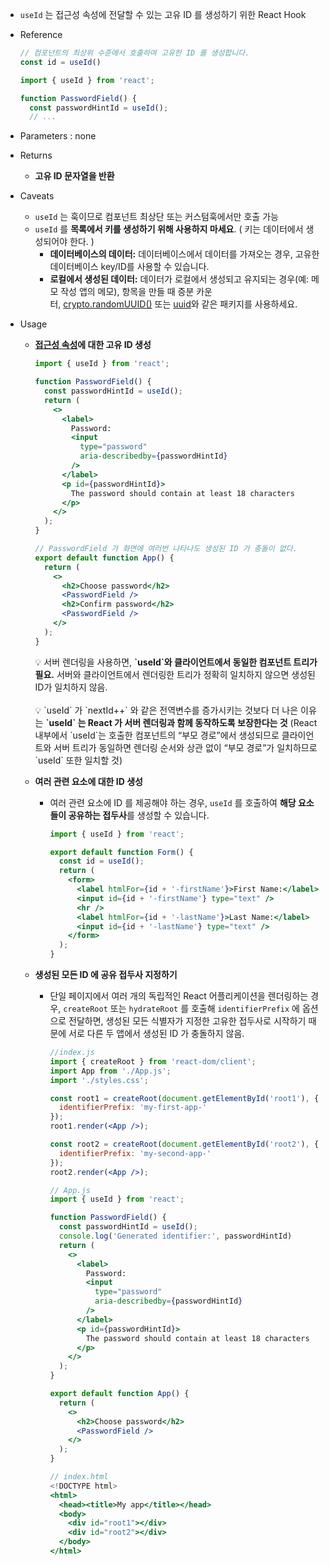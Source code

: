 - `useId` 는 접근성 속성에 전달할 수 있는 고유 ID 를 생성하기 위한 React Hook
- Reference
    
    ```jsx
    // 컴포넌트의 최상위 수준에서 호출하여 고유한 ID 를 생성합니다.
    const id = useId()
    ```
    
    ```jsx
    import { useId } from 'react';
    
    function PasswordField() {
      const passwordHintId = useId();
      // ...
    ```
    
- Parameters : none
- Returns
    - **고유 ID 문자열을 반환**
- Caveats
    - `useId` 는 훅이므로 컴포넌트 최상단 또는 커스텀훅에서만 호출 가능
    - `useId` 를 **목록에서 키를 생성하기 위해 사용하지 마세요**. 
    ( 키는 데이터에서 생성되어야 한다. )
        - **데이터베이스의 데이터:** 데이터베이스에서 데이터를 가져오는 경우, 고유한 데이터베이스 key/ID를 사용할 수 있습니다.
        - **로컬에서 생성된 데이터:** 데이터가 로컬에서 생성되고 유지되는 경우(예: 메모 작성 앱의 메모), 항목을 만들 때 증분 카운터, [crypto.randomUUID()](https://developer.mozilla.org/en-US/docs/Web/API/Crypto/randomUUID) 또는 [uuid](https://www.npmjs.com/package/uuid)와 같은 패키지를 사용하세요.
- Usage
    - **[접근성 속성](https://developer.mozilla.org/ko/docs/Web/Accessibility/ARIA)에 대한 고유 ID 생성**
        
        ```jsx
        import { useId } from 'react';
        
        function PasswordField() {
          const passwordHintId = useId();
          return (
            <>
              <label>
                Password:
                <input
                  type="password"
                  aria-describedby={passwordHintId}
                />
              </label>
              <p id={passwordHintId}>
                The password should contain at least 18 characters
              </p>
            </>
          );
        }
        
        // PasswordField 가 화면에 여러번 나타나도 생성된 ID 가 충돌이 없다.
        export default function App() {
          return (
            <>
              <h2>Choose password</h2>
              <PasswordField />
              <h2>Confirm password</h2>
              <PasswordField />
            </>
          );
        }
        ```
        
        <aside>
        💡 서버 렌더링을 사용하면, <strong>`useId`와 클라이언트에서 동일한 컴포넌트 트리가 필요.</strong> 서버와 클라이언트에서 렌더링한 트리가 정확히 일치하지 않으면 생성된 ID가 일치하지 않음.
        </aside><br/>
        <aside>
        💡 `useId` 가 `nextId++` 와 같은 전역변수를 증가시키는 것보다 더 나은 이유는 
        <strong>`useId` 는 React 가 서버 렌더링과 함께 동작하도록 보장한다는 것</strong>
        (React 내부에서 `useId`는 호출한 컴포넌트의 “부모 경로”에서 생성되므로 클라이언트와 서버 트리가 동일하면 렌더링 순서와 상관 없이 “부모 경로”가 일치하므로 `useId` 또한 일치할 것)
        </aside>
        
    - **여러 관련 요소에 대한 ID 생성**
        - 여러 관련 요소에 ID 를 제공해야 하는 경우, `useId` 를 호출하여 **해당 요소들이 공유하는 접두사**를 생성할 수 있습니다.
            
            ```jsx
            import { useId } from 'react';
            
            export default function Form() {
              const id = useId();
              return (
                <form>
                  <label htmlFor={id + '-firstName'}>First Name:</label>
                  <input id={id + '-firstName'} type="text" />
                  <hr />
                  <label htmlFor={id + '-lastName'}>Last Name:</label>
                  <input id={id + '-lastName'} type="text" />
                </form>
              );
            }
            ```
            
    - **생성된 모든 ID 에 공유 접두사 지정하기**
        - 단일 페이지에서 여러 개의 독립적인 React 어플리케이션을 렌더링하는 경우,
        `createRoot` 또는 `hydrateRoot` 를 호출해 `identifierPrefix` 에 옵션으로 전달하면, 생성된 모든 식별자가 지정한 고유한 접두사로 시작하기 때문에 서로 다른 두 앱에서 생성된 ID 가 충돌하지 않음.
            
            ```jsx
            //index.js
            import { createRoot } from 'react-dom/client';
            import App from './App.js';
            import './styles.css';
            
            const root1 = createRoot(document.getElementById('root1'), {
              identifierPrefix: 'my-first-app-'
            });
            root1.render(<App />);
            
            const root2 = createRoot(document.getElementById('root2'), {
              identifierPrefix: 'my-second-app-'
            });
            root2.render(<App />);
            
            // App.js
            import { useId } from 'react';
            
            function PasswordField() {
              const passwordHintId = useId();
              console.log('Generated identifier:', passwordHintId)
              return (
                <>
                  <label>
                    Password:
                    <input
                      type="password"
                      aria-describedby={passwordHintId}
                    />
                  </label>
                  <p id={passwordHintId}>
                    The password should contain at least 18 characters
                  </p>
                </>
              );
            }
            
            export default function App() {
              return (
                <>
                  <h2>Choose password</h2>
                  <PasswordField />
                </>
              );
            }
            
            // index.html
            <!DOCTYPE html>
            <html>
              <head><title>My app</title></head>
              <body>
                <div id="root1"></div>
                <div id="root2"></div>
              </body>
            </html>
            ```
